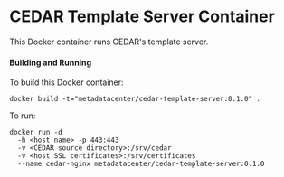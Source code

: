CEDAR Template Server Container
===============================

This Docker container runs CEDAR's template server. 

#### Building and Running

To build this Docker container:

    docker build -t="metadatacenter/cedar-template-server:0.1.0" .

To run:

    docker run -d 
      -h <host name> -p 443:443
      -v <CEDAR source directory>:/srv/cedar 
      -v <host SSL certificates>:/srv/certificates 
      --name cedar-nginx metadatacenter/cedar-template-server:0.1.0
